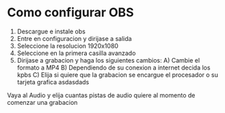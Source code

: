 # Como configurar OBS
1. Descargue e instale obs
2. Entre en configuracion y dirijase a salida
3. Seleccione la resolucion 1920x1080
4. Seleccione en la primera casilla avanzado
5. Dirijase a grabacion y haga los siguientes cambios:
A) Cambie el formato a MP4
B) Dependiendo de su conexion a internet decida los kpbs
C) Elija si quiere que la grabacion se encargue el procesador o su tarjeta grafica
asdasdads



Vaya al Audio y elija cuantas pistas de audio quiere al momento de comenzar una grabacion 
  
